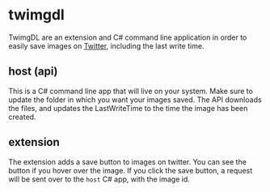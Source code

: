 # twimgdl

TwimgDL are an extension and C# command line application in order to easily save images on [Twitter](https://twitter.com), including the last write time.

## host (api)

This is a C# command line app that will live on your system. Make sure to update the folder in which you want your images saved. The API downloads the files, and updates the LastWriteTime to the time the image has been created.

## extension

The extension adds a save button to images on twitter. You can see the button if you hover over the image. If you click the save button, a request will be sent over to the `host` C# app, with the image id.

